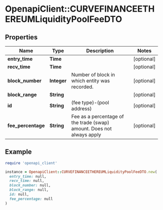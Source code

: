# OpenapiClient::CURVEFINANCEETHEREUMLiquidityPoolFeeDTO

## Properties

| Name | Type | Description | Notes |
| ---- | ---- | ----------- | ----- |
| **entry_time** | **Time** |  | [optional] |
| **recv_time** | **Time** |  | [optional] |
| **block_number** | **Integer** | Number of block in which entity was recorded. | [optional] |
| **block_range** | **String** |  | [optional] |
| **id** | **String** | (fee type)-(pool address) | [optional] |
| **fee_percentage** | **String** | Fee as a percentage of the trade (swap) amount. Does not always apply | [optional] |

## Example

```ruby
require 'openapi_client'

instance = OpenapiClient::CURVEFINANCEETHEREUMLiquidityPoolFeeDTO.new(
  entry_time: null,
  recv_time: null,
  block_number: null,
  block_range: null,
  id: null,
  fee_percentage: null
)
```

